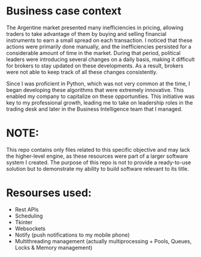 # Business case context
The Argentine market presented many inefficiencies in pricing, allowing traders to take advantage of them by buying and selling financial instruments to earn a small spread on each transaction. I noticed that these actions were primarily done manually, and the inefficiencies persisted for a considerable amount of time in the market. During that period, political leaders were introducing several changes on a daily basis, making it difficult for brokers to stay updated on these developments. As a result, brokers were not able to keep track of all these changes consistently.

Since I was proficient in Python, which was not very common at the time, I began developing these algorithms that were extremely innovative. This enabled my company to capitalize on these opportunities. This initiative was key to my professional growth, leading me to take on leadership roles in the trading desk and later in the Business Intelligence team that I managed.

# NOTE: 
This repo contains only files related to this specific objective and may lack the higher-level engine, as these resources were part of a larger software system I created. The purpose of this repo is not to provide a ready-to-use solution but to demonstrate my ability to build software relevant to its title.

# Resourses used:
- Rest APIs
- Scheduling
- Tkinter
- Websockets
- Notify (push notifications to my mobile phone)
- Multithreading management (actually multiprocessing + Pools, Queues, Locks & Memory management)
